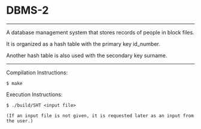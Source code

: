 # DBMS-2
---------------------------

A database management system that stores records of people in block files.

It is organized as a hash table with the primary key id_number.

Another hash table is also used with the secondary key surname.

----------------------------


Compilation Instructions:

    $ make
    
    
Execution Instructions:

    $ ./build/SHT <input file> 
    
    (If an input file is not given, it is requested later as an input from the user.)
    
    
